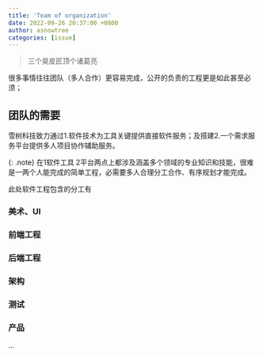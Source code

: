 ```yaml
---
title: 'Team of organization'
date: 2022-09-26 20:37:00 +0800
author: asnowtree
categories: [issue]
---
```


> 三个臭皮匠顶个诸葛亮

很多事情往往团队（多人合作）更容易完成，公开的负责的工程更是如此甚至必须；

## 团队的需要
雪树科技致力通过1.软件技术为工具关键提供直接软件服务；及搭建2.一个需求服务平台提供多人项目协作辅助服务。

{: .note}
在1软件工具 2平台两点上都涉及涵盖多个领域的专业知识和技能，很难是一两个人能完成的简单工程，必需要多人合理分工合作、有序规划才能完成。

此处软件工程包含的分工有

### 美术、UI

### 前端工程

### 后端工程

### 架构

### 测试

### 产品
...